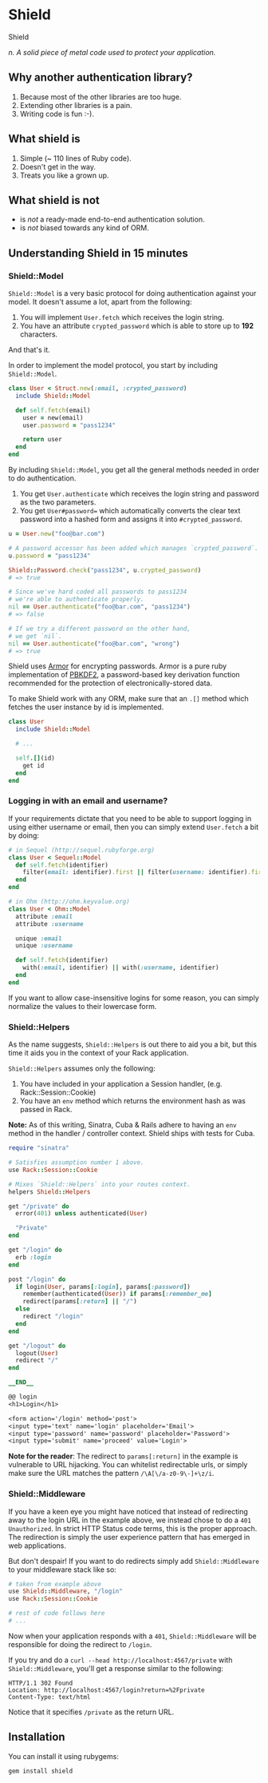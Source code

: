 Shield
======

Shield

_n. A solid piece of metal code used to protect your application._

Why another authentication library?
-----------------------------------

1. Because most of the other libraries are too huge.
2. Extending other libraries is a pain.
3. Writing code is fun :-).

What shield is
--------------

1. Simple (~ 110 lines of Ruby code).
2. Doesn't get in the way.
3. Treats you like a grown up.

What shield is not
------------------

- is _not_ a ready-made end-to-end authentication solution.
- is _not_ biased towards any kind of ORM.

Understanding Shield in 15 minutes
----------------------------------

### Shield::Model

`Shield::Model` is a very basic protocol for doing authentication
against your model. It doesn't assume a lot, apart from the following:

1. You will implement `User.fetch` which receives the login string.
2. You have an attribute `crypted_password` which is able to store
   up to __192__ characters.

And that's it.

In order to implement the model protocol, you start by
including `Shield::Model`.

```ruby
class User < Struct.new(:email, :crypted_password)
  include Shield::Model

  def self.fetch(email)
    user = new(email)
    user.password = "pass1234"

    return user
  end
end
```

By including `Shield::Model`, you get all the general methods needed
in order to do authentication.

1. You get `User.authenticate` which receives the login string and
   password as the two parameters.
2. You get `User#password=` which automatically converts the clear text
   password into a hashed form and assigns it into `#crypted_password`.

```ruby
u = User.new("foo@bar.com")

# A password accessor has been added which manages `crypted_password`.
u.password = "pass1234"

Shield::Password.check("pass1234", u.crypted_password)
# => true

# Since we've hard coded all passwords to pass1234
# we're able to authenticate properly.
nil == User.authenticate("foo@bar.com", "pass1234")
# => false

# If we try a different password on the other hand,
# we get `nil`.
nil == User.authenticate("foo@bar.com", "wrong")
# => true
```

Shield uses [Armor][armor] for encrypting passwords. Armor is a pure ruby
implementation of [PBKDF2][pbkdf2], a password-based key derivation function
recommended for the protection of electronically-stored data.

To make Shield work with any ORM, make sure that an `.[]` method which
fetches the user instance by id is implemented.

[armor]: https://github.com/cyx/armor
[pbkdf2]: http://en.wikipedia.org/wiki/PBKDF2

```ruby
class User
  include Shield::Model

  # ...

  self.[](id)
    get id
  end
end
```

### Logging in with an email and username?

If your requirements dictate that you need to be able to support logging
in using either username or email, then you can simply extend `User.fetch`
a bit by doing:

```ruby
# in Sequel (http://sequel.rubyforge.org)
class User < Sequel::Model
  def self.fetch(identifier)
    filter(email: identifier).first || filter(username: identifier).first
  end
end

# in Ohm (http://ohm.keyvalue.org)
class User < Ohm::Model
  attribute :email
  attribute :username

  unique :email
  unique :username

  def self.fetch(identifier)
    with(:email, identifier) || with(:username, identifier)
  end
end
```

If you want to allow case-insensitive logins for some reason, you can
simply normalize the values to their lowercase form.

### Shield::Helpers

As the name suggests, `Shield::Helpers` is out there to aid you a bit,
but this time it aids you in the context of your Rack application.

`Shield::Helpers` assumes only the following:

1. You have included in your application a Session handler,
   (e.g. Rack::Session::Cookie)
2. You have an `env` method which returns the environment hash as
   was passed in Rack.

**Note:** As of this writing, Sinatra, Cuba & Rails adhere to having an `env`
method in the handler / controller context. Shield ships with tests for Cuba.

```ruby
require "sinatra"

# Satisfies assumption number 1 above.
use Rack::Session::Cookie

# Mixes `Shield::Helpers` into your routes context.
helpers Shield::Helpers

get "/private" do
  error(401) unless authenticated(User)

  "Private"
end

get "/login" do
  erb :login
end

post "/login" do
  if login(User, params[:login], params[:password])
    remember(authenticated(User)) if params[:remember_me]
    redirect(params[:return] || "/")
  else
    redirect "/login"
  end
end

get "/logout" do
  logout(User)
  redirect "/"
end

__END__

@@ login
<h1>Login</h1>

<form action='/login' method='post'>
<input type='text' name='login' placeholder='Email'>
<input type='password' name='password' placeholder='Password'>
<input type='submit' name='proceed' value='Login'>
```

**Note for the reader**: The redirect to `params[:return]` in the example
is vulnerable to URL hijacking. You can whitelist redirectable urls, or
simply make sure the URL matches the pattern `/\A[\/a-z0-9\-]+\z/i`.

### Shield::Middleware

If you have a keen eye you might have noticed that instead of redirecting
away to the login URL in the example above, we instead chose to do a
`401 Unauthorized`. In strict HTTP Status code terms, this is the proper
approach. The redirection is simply the user experience pattern that has
emerged in web applications.

But don't despair! If you want to do redirects simply add
`Shield::Middleware` to your middleware stack like so:

```ruby
# taken from example above
use Shield::Middleware, "/login"
use Rack::Session::Cookie

# rest of code follows here
# ...
```

Now when your application responds with a `401`, `Shield::Middleware`
will be responsible for doing the redirect to `/login`.

If you try and do a `curl --head http://localhost:4567/private` with
`Shield::Middleware`, you'll get a response similar to the following:

```
HTTP/1.1 302 Found
Location: http://localhost:4567/login?return=%2Fprivate
Content-Type: text/html
```

Notice that it specifies `/private` as the return URL.

## Installation

You can install it using rubygems:

```
gem install shield
```
